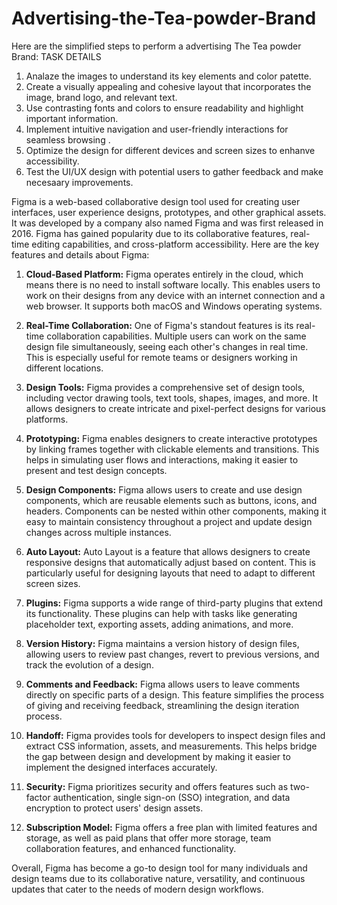# Advertising-the-Tea-powder-Brand
 Here are the simplified steps to perform a advertising The Tea powder Brand:
 TASK DETAILS 
 1. Analaze the images to understand its key elements and color patette.
 2. Create a visually appealing and cohesive layout that incorporates the image, brand logo, and relevant text.
 3. Use contrasting fonts and colors to ensure readability and highlight important information.
 4. Implement intuitive navigation and user-friendly interactions for seamless browsing .
 5. Optimize the design for different devices and screen sizes to enhanve accessibility.
 6. Test the UI/UX design with potential users to gather feedback and make necesaary improvements.

Figma is a web-based collaborative design tool used for creating user interfaces, user experience designs, prototypes, and other graphical assets. It was developed by a company also named Figma and was first released in 2016. Figma has gained popularity due to its collaborative features, real-time editing capabilities, and cross-platform accessibility. Here are the key features and details about Figma:

1. **Cloud-Based Platform:** Figma operates entirely in the cloud, which means there is no need to install software locally. This enables users to work on their designs from any device with an internet connection and a web browser. It supports both macOS and Windows operating systems.

2. **Real-Time Collaboration:** One of Figma's standout features is its real-time collaboration capabilities. Multiple users can work on the same design file simultaneously, seeing each other's changes in real time. This is especially useful for remote teams or designers working in different locations.

3. **Design Tools:** Figma provides a comprehensive set of design tools, including vector drawing tools, text tools, shapes, images, and more. It allows designers to create intricate and pixel-perfect designs for various platforms.

4. **Prototyping:** Figma enables designers to create interactive prototypes by linking frames together with clickable elements and transitions. This helps in simulating user flows and interactions, making it easier to present and test design concepts.

5. **Design Components:** Figma allows users to create and use design components, which are reusable elements such as buttons, icons, and headers. Components can be nested within other components, making it easy to maintain consistency throughout a project and update design changes across multiple instances.

6. **Auto Layout:** Auto Layout is a feature that allows designers to create responsive designs that automatically adjust based on content. This is particularly useful for designing layouts that need to adapt to different screen sizes.

7. **Plugins:** Figma supports a wide range of third-party plugins that extend its functionality. These plugins can help with tasks like generating placeholder text, exporting assets, adding animations, and more.

8. **Version History:** Figma maintains a version history of design files, allowing users to review past changes, revert to previous versions, and track the evolution of a design.

9. **Comments and Feedback:** Figma allows users to leave comments directly on specific parts of a design. This feature simplifies the process of giving and receiving feedback, streamlining the design iteration process.

10. **Handoff:** Figma provides tools for developers to inspect design files and extract CSS information, assets, and measurements. This helps bridge the gap between design and development by making it easier to implement the designed interfaces accurately.

11. **Security:** Figma prioritizes security and offers features such as two-factor authentication, single sign-on (SSO) integration, and data encryption to protect users' design assets.

12. **Subscription Model:** Figma offers a free plan with limited features and storage, as well as paid plans that offer more storage, team collaboration features, and enhanced functionality.

Overall, Figma has become a go-to design tool for many individuals and design teams due to its collaborative nature, versatility, and continuous updates that cater to the needs of modern design workflows.
